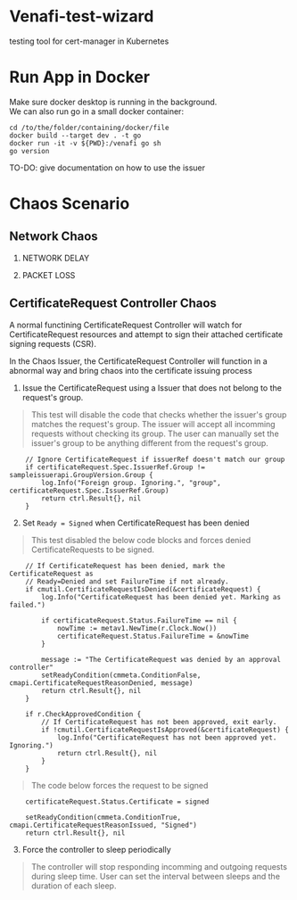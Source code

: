 # Venafi-test-wizard
testing tool for cert-manager in Kubernetes
# Run App in Docker
Make sure docker desktop is running in the background.<br/>
We can also run go in a small docker container: <br/>

```
cd /to/the/folder/containing/docker/file
docker build --target dev . -t go
docker run -it -v ${PWD}:/venafi go sh
go version
```
TO-DO: give documentation on how to use the issuer


# Chaos Scenario #

## Network Chaos ##

1. NETWORK DELAY

2. PACKET LOSS



## CertificateRequest Controller Chaos ##
A normal functining CertificateRequest Controller will watch for CertificateRequest resources and attempt to sign their attached certificate signing requests (CSR). 

In the Chaos Issuer, the CertificateRequest Controller will function in a abnormal way and bring chaos into the certificate issuing process

1. Issue the CertificateRequest using a Issuer that does not belong to the request's group.

> This test will disable the code that checks whether the issuer's group matches the request's group. The issuer will accept all incomming requests without checking its group. The user can manually set the issuer's group to be anything different from the request's group.

```
	// Ignore CertificateRequest if issuerRef doesn't match our group
	if certificateRequest.Spec.IssuerRef.Group != sampleissuerapi.GroupVersion.Group {
		log.Info("Foreign group. Ignoring.", "group", certificateRequest.Spec.IssuerRef.Group)
		return ctrl.Result{}, nil
	}
```

2. Set `Ready = Signed` when CertificateRequest has been denied

>This test disabled the below code blocks and forces denied CertificateRequests to be signed.
```
	// If CertificateRequest has been denied, mark the CertificateRequest as
	// Ready=Denied and set FailureTime if not already.
	if cmutil.CertificateRequestIsDenied(&certificateRequest) {
		log.Info("CertificateRequest has been denied yet. Marking as failed.")

		if certificateRequest.Status.FailureTime == nil {
			nowTime := metav1.NewTime(r.Clock.Now())
			certificateRequest.Status.FailureTime = &nowTime
		}

		message := "The CertificateRequest was denied by an approval controller"
		setReadyCondition(cmmeta.ConditionFalse, cmapi.CertificateRequestReasonDenied, message)
		return ctrl.Result{}, nil
	}

	if r.CheckApprovedCondition {
		// If CertificateRequest has not been approved, exit early.
		if !cmutil.CertificateRequestIsApproved(&certificateRequest) {
			log.Info("CertificateRequest has not been approved yet. Ignoring.")
			return ctrl.Result{}, nil
		}
	}
```
> The code below forces the request to be signed
```
	certificateRequest.Status.Certificate = signed

	setReadyCondition(cmmeta.ConditionTrue, cmapi.CertificateRequestReasonIssued, "Signed")
	return ctrl.Result{}, nil
```

3. Force the controller to sleep periodically

> The controller will stop responding incomming and outgoing requests during sleep time. User can set the interval between sleeps and the duration of each sleep. 